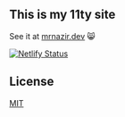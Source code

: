 ## This is my 11ty site

See it at [mrnazir.dev]([www.mrnazir.dev](https://www.mrnazir.dev/)) 😸

[![Netlify Status](https://api.netlify.com/api/v1/badges/711d8724-37d7-4e59-920f-7ca72ce3fdcb/deploy-status)](https://app.netlify.com/sites/jolly-borg-5788ea/deploys)

## License

[MIT](https://choosealicense.com/licenses/mit/)
